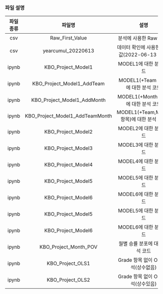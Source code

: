 ### 파일 설명

|파일종류|파일명|설명|
|:------:|:--------------------------------------:|:--------------------------------------------------------:|
|csv|Raw_First_Value|분석에 사용한 Raw Data|
|csv|yearcumul_20220613|데이터 확인에 사용한 실제값(2022-06-13 기준)|
|ipynb|KBO_Project_Model1| MODEL1에 대한 분석 코드|
|ipynb|KBO_Project_Model1_AddTeam | MODEL1(+Team 항목)에 대한 분석 코드|
|ipynb|KBO_Project_Model1_AddMonth | MODEL1(+Month 항목)에 대한 분석 코드|
|ipynb|KBO_Project_Model1_AddTeamMonth | MODEL1(+Team,Month 항목)에 대한 분석 코드|
|ipynb|KBO_Project_Model2|MODEL2에 대한 분석 코드|
|ipynb|KBO_Project_Model3|MODEL3에 대한 분석 코드|
|ipynb|KBO_Project_Model4|MODEL4에 대한 분석 코드|
|ipynb|KBO_Project_Model5|MODEL5에 대한 분석 코드|
|ipynb|KBO_Project_Model6|MODEL6에 대한 분석 코드|
|ipynb|KBO_Project_Model5|MODEL5에 대한 분석 코드|
|ipynb|KBO_Project_Model6|MODEL6에 대한 분석 코드|
|ipynb|KBO_Project_Month_POV|월별 승률 분포에 대한 분석 코드|
|ipynb|KBO_Project_OLS1|Grade 항목 없이 OLS 분석(상수없음)|
|ipynb|KBO_Project_OLS2|Grade 항목 없이 OLS 분석(상수있음)|
